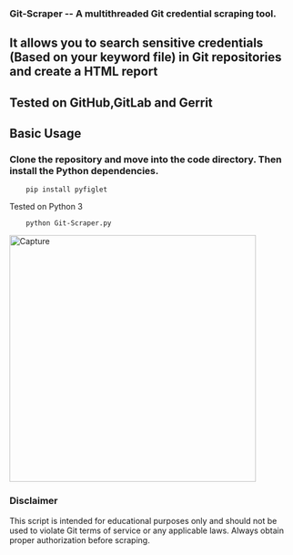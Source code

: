 ### Git-Scraper -- A multithreaded Git credential scraping tool.
## It allows you to search sensitive credentials (Based on your keyword file) in Git repositories and create a HTML report

  ## Tested on GitHub,GitLab and Gerrit


## Basic Usage

  ### Clone the repository and move into the code directory. Then install the Python dependencies.
        pip install pyfiglet

Tested on Python 3

        python Git-Scraper.py

<img width="433" alt="Capture" src="https://github.com/skar4444/Git-Scraper/assets/43452298/4e3f86f4-6ca7-4050-bbee-527b5501733d">


### Disclaimer
This script is intended for educational purposes only and should not be used to violate Git terms of service or any applicable laws. Always obtain proper authorization before scraping.
